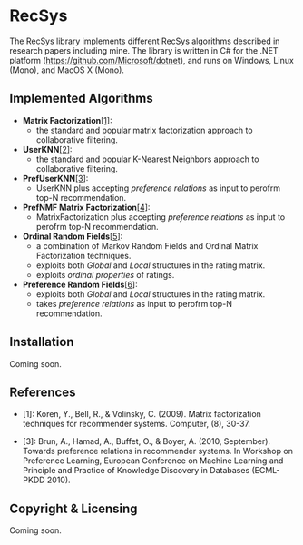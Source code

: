 # RecSys

The RecSys library implements different RecSys algorithms described in research papers including mine. The library is written in C# for the .NET platform (https://github.com/Microsoft/dotnet), and runs on Windows, Linux (Mono), and MacOS X (Mono).

Implemented Algorithms
----------------------
  - **Matrix Factorization**[[1]](#1): 
    - the standard and popular matrix factorization approach to collaborative filtering.
  - **UserKNN**[[2]](#2): 
    - the standard and popular K-Nearest Neighbors approach to collaborative filtering.
  - **PrefUserKNN**[[3]](#3):
    - UserKNN plus accepting *preference relations* as input to perofrm top-N recommendation.
  - **PrefNMF Matrix Factorization**[[4]](#4):
    - MatrixFactorization plus accepting *preference relations* as input to perofrm top-N recommendation.
  - **Ordinal Random Fields**[[5]](#5):
    - a combination of Markov Random Fields and Ordinal Matrix Factorization techniques.
    - exploits both *Global* and *Local* structures in the rating matrix.
    - exploits *ordinal properties* of ratings.
  - **Preference Random Fields**[[6]](#6):
    - exploits both *Global* and *Local* structures in the rating matrix.
    - takes *preference relations* as input to perofrm top-N recommendation.
  
  
Installation
-------------
Coming soon.



References
----------
  
  - <a name="1"></a>[1]: Koren, Y., Bell, R., & Volinsky, C. (2009). Matrix factorization techniques for recommender systems. Computer, (8), 30-37.
    
  - <a name="3"></a>[3]: Brun, A., Hamad, A., Buffet, O., & Boyer, A. (2010, September). Towards preference relations in recommender systems. In Workshop on Preference Learning, European Conference on Machine Learning and Principle and Practice of Knowledge Discovery in Databases (ECML-PKDD 2010).

  


Copyright & Licensing
---------------------
Coming soon.
